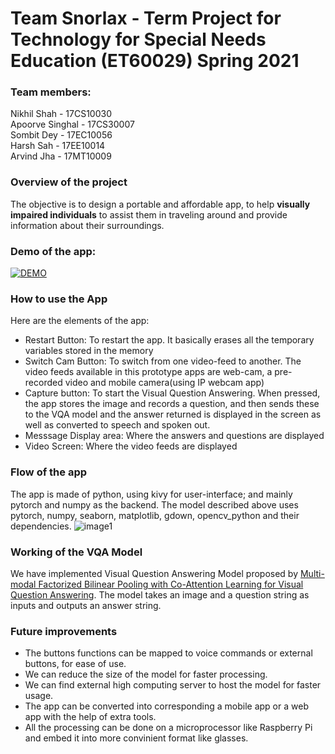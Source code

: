 # Team Snorlax - Term Project for Technology for Special Needs Education (ET60029) Spring 2021 

### Team members:

Nikhil Shah - 17CS10030   
Apoorve Singhal - 17CS30007   
Sombit Dey - 17EC10056  
Harsh Sah - 17EE10014   
Arvind Jha - 17MT10009  

### Overview of the project
The objective is to design a portable and affordable app, to help **visually impaired individuals** to assist them in traveling around and provide information about their surroundings. 

### Demo of the app: 
[![DEMO](http://img.youtube.com/vi/dFS_E4YjFGA/0.jpg)](http://www.youtube.com/watch?v=dFS_E4YjFGA "Demo")

### How to use the App
Here are the elements of the app:
- Restart Button: To restart the app. It basically erases all the temporary variables stored in the memory
- Switch Cam Button: To switch from one video-feed to another. The video feeds available in this prototype apps are web-cam, a pre-recorded video and mobile camera(using IP webcam app)
- Capture button: To start the Visual Question Answering. When pressed, the app stores the image and records a question, and then sends these to the VQA model and the answer returned is displayed in the screen as well as converted to speech and spoken out.
- Messsage Display area: Where the answers and questions are displayed
- Video Screen: Where the video feeds are displayed

### Flow of the app
The app is made of python, using kivy for user-interface; and mainly pytorch and numpy as the backend. The model described above uses pytorch, numpy, seaborn, matplotlib, gdown, opencv_python and their dependencies.
![image1](https://user-images.githubusercontent.com/39180194/115139560-17ad6700-a050-11eb-86e0-ba2a01fbb3c3.png)

### Working of the VQA Model
We have implemented Visual Question Answering Model proposed by [Multi-modal Factorized Bilinear Pooling with Co-Attention Learning for Visual Question Answering](https://arxiv.org/abs/1708.01471).
The model takes an image and a question string as inputs and outputs an answer string.

### Future improvements
- The buttons functions can be mapped to voice commands or external buttons, for ease of use.
- We can reduce the size of the model for faster processing.
- We can find external high computing server to host the model for faster usage.
- The app can be converted into corresponding a mobile app or a web app with the help of extra tools.
- All the processing can be done on a microprocessor like Raspberry Pi and embed it into more convinient format like glasses.


